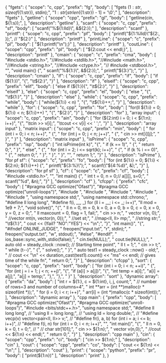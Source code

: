 {
	"fgets": {
		"scope": "c, cpp",
		"prefix": "fg",
		"body": [
			"fgets (${1:str}, sizeof(${1:str}), stdin);",
			"${1:str}[strlen(${1:str}) - 1] = '\\0';"
		],
		"description": "fgets"
	},
	"getline": {
		"scope": "cpp",
		"prefix": "gl",
		"body": [
			"getline(cin, ${1:s});",
		],
		"description": "getline"
	},
	"scanf": {
		"scope": "c, cpp",
		"prefix": "sf",
		"body": [
			"scanf(\"%${1:lld}\", &${2:});"
		],
		"description": "scanf"
	},
	"printf": {
		"scope": "c, cpp",
		"prefix": "pf",
		"body": [
			"printf(\"${1:%lld}\"${2:, });",
			//   "${2:}"
		],
		"description": "printf"
	},
	"printLine": {
		"scope": "c",
		"prefix": "pl",
		"body": [
			"${1:printf(\"\\n\");}"
		],
		"description": "printf"
	},
	"coutLine": {
		"scope": "cpp",
		"prefix": "pl",
		"body": [
			"${2:cout << endl;}",
		],
		"description": "printf"
	},
	"cmain": {
		"scope": "c",
		"prefix": "cma",
		"body": [
			"#include <stdio.h>",
			"//#include <stdlib.h>",
			"//#include <math.h>",
			"//#include <string.h>",
			"//#include <ctype.h>",
			"// #include <stdbool.h>",
			"",
			"void main() {",
			"    scanf(\"%${1:}\", &${2:});",
			"    printf(\"${3:}\");",
			"}"
		],
		"description": "cmain"
	},
	"if": {
		"scope": "c, cpp",
		"prefix": "if",
		"body": [
			"if (${1:})",
			"{",
			"\t${2:}",
			"}"
		],
		"description": "if"
	},
	"elseif": {
		"scope": "c, cpp",
		"prefix": "elif",
		"body": [
			"else if (${1:}){",
			"\t${2:}",
			"}"
		],
		"description": "elseif"
	},
	"else": {
		"scope": "c, cpp",
		"prefix": "el",
		"body": [
			"else ",
			"{",
			"\t${1:}",
			"}"
		],
		"description": "else"
	},
	"while": {
		"scope": "c, cpp",
		"prefix": "while",
		"body": [
			"while(${1:i} < n) ",
			"{",
			"\t${1:i}++;",
			"}"
		],
		"description": "while"
	},
	"for": {
		"scope": "c, cpp",
		"prefix": "for",
		"body": [
			"for(ll ${1:i} = 0; ${1:i} < n; ${1:i}++) ",
			"{",
			"${2:}",
			"}"
		],
		"description": "for"
	},
	"array input": {
		"scope": "c, cpp",
		"prefix": "ain",
		"body": [
			"for (${2:int} i = 0; i < ${1:n}; i++)",
			"{",
			"\tcin >> v[i];",
			"\tcout << v[i] << ' ';",
			"}"
		],
		"description": "array input"
	},
	"matrix input": {
		"scope": "c, cpp",
		"prefix": "min",
		"body": [
			"    for (int i = 0; i < n; i++)",
			"    {",
			"        for (int j = 0; j < n; j++)",
			"        {",
			"            cin >> mt[i][j];",
			"        }",
			"    }"
		],
		"description": "matrix input"
	},
	"isPrime": {
		"scope": "c, cpp",
		"prefix": "isp",
		"body": [
			"int isPrime(int k)",
			"{",
			"    if (k == 1)",
			"    {",
			"        return 0;",
			"    }",
			"    else",
			"    {",
			"        for (int i = 2; i <= sqrt(k); i++)",
			"        {",
			"            if (k % i == 0)",
			"            {",
			"                return 0;",
			"            }",
			"        }",
			"    }",
			"",
			"    return 1;",
			"}"
		],
		"description": "isPrime"
	},
	"for pf sf": {
		"scope": "c",
		"prefix": "fo",
		"body": [
			"for (int ${1:i} = 0; ${1:i} < ${2:n}; ${1:i}++) {",
			"    printf(\"${3:%}\");",
			"    scanf(\"${4:%d}\", &);",
			"}"
		],
		"description": "for pf sf"
	},
	"cf": {
		"scope": "c",
		"prefix": "cf",
		"body": [
			"#include <stdio.h>",
			"",
			"int main() {",
			"    int t = 0, n = 0;// a[][], s=0;",
			"    scanf(\"%d\", &n);",
			"}"
		],
		"description": "cf"
	},
	"cfcpp": {
		"prefix": "cfc",
		"body": [
			"#pragma GCC optimize(\"Ofast\")",
			"#pragma GCC optimize(\"unroll-loops\")",
			"#include <iostream>",
			"#include <chrono>",
			"#include <map>",
			"#include <set>",
			"#include <vector>",
			"using namespace std;",
			"using namespace std::chrono;",
			"#define ll long long",
			"#define f(i, __, _) for (ll i = __; i <= _; i++)",
			"ll mod = 1e9 + 7;",
			"void solve()",
			"{",
			"    ll n = 0, m = 0, k = 0, a = 0, b = 0, c = 0, x = 0, y = 0, z = 0;",
			"    ll maxcount = 0, flag = 1, fail;",
			"    cin >> n;",
			"    vector<ll> v(n, 0);",
			"    //vector<ll> mt(n, vector<ll>(n, 0));",
			"    //set<ll> st;",
			"    //map<ll, ll> mp;",
			"    //string str;",
			"\t${1:}",
			"    cout << (!fail? \"NO\":\"YES\") << \"\\n\";",
			"}",
			"int main()",
			"{",
			"#ifndef ONLINE_JUDGE",
			"    freopen(\"input.txt\", \"r\", stdin);",
			"    freopen(\"output.txt\", \"w\", stdout);",
			"#else",
			"#endif",
			"    ios_base::sync_with_stdio(false);",
			"    cin.tie(NULL);",
			"    cout.tie(NULL);",
			"    auto old = steady_clock ::now(); // Starting time point",
			"    ll t = 1;",
			"    cin >> t;",
			"    while (t--)",
			"    {",
			"        solve();",
			"    }",
			"    auto test1 = steady_clock ::now() - old;",
			"    // cout << \"\\n\" << duration_cast<milliseconds>(test1).count() << \"ms\" << endl; // gives time of the while fn",
			"    return 0;",
			"}"
		],
		"description": "cfcpp"
	},
	"sort": {
		"scope": "c, cpp",
		"prefix": "sort",
		"body": [
			"for (int i = 0; i < n; ++i)",
			" {",
			"for (int j = i + 1; j < n; ++j)",
			"{",
			"if (a[i] > a[j])",
			"{",
			"int temp = a[i];",
			"a[i] = a[j];",
			"a[j] = temp;",
			"},",
			"},",
			" }"
		],
		"description": "sort"
	},
	"dynamic array": {
		"prefix": "da",
		"body": [
			"int r = ${1:}, c = ${1:int}, i, j, count;",
			"        // number of rows=3 and number of columns=4",
			"        int **arr = (int **)malloc(r * sizeof(int *));",
			"        for (i = 0; i < r; i++)",
			"            arr[i] = (int *)malloc(c * sizeof(int));",
		],
		"description": "dynamic array"
	},
	"cpp main": {
		"prefix": "cpp",
		"body": [
			"#pragma GCC optimize(\"Ofast\")",
			"#pragma GCC optimize(\"unroll-loops\")",
			"#include <bits/stdc++.h>",
			"using namespace std;",
			"#define ll long long",
			//   "using ll = long long;",
			//   "using ld = long double;",
			//   "#define vecp(v) vector<pair<ll, ll>> v;",
			//   "#define fr(i, a, b) for (int i = a; i <= b; i++)",
			//   "#define f(i, n) for (int i = 0; i < n; i++)",
			"",
			"int main()",
			"{",
			"    ll n = 0, k = 0, t = 0;",
			//   "    // char str[101];",
			"    cin >> ${1:n};",
			"    vector<ll> v(n,0);",
			"    //cout << ${1:n} << endl;",
			"    return 0;",
			"}"
		],
		"description": "cpp main"
	},
	"cin": {
		"scope": "cpp",
		"prefix": "ci",
		"body": [
			"cin >> ${1:n};"
		],
		"description": "cin"
	},
	"cout": {
		"scope": "cpp",
		"prefix": "co",
		"body": [
			"cout << ${1:n} << \"\\n\";"
		],
		"description": "cout"
	},
 	"print": {
		"scope": "python",
		"prefix": "pr",
		"body": [
		  "print(${1:n})"
		],
		"description": "print"
	  },
}
